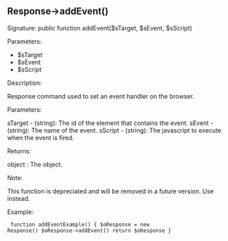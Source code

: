 ## Response->addEvent()

Signature: public function addEvent($sTarget, $sEvent, $sScript)

Parameters:

* $sTarget
* $sEvent
* $sScript

Description:

Response command used to set an event handler on the browser.

Parameters:

sTarget - (string):  The id of the element that contains the event.
sEvent - (string):  The name of the event.
sScript - (string):  The javascript to execute when the event is fired.

Returns:

object : The <Response> object.

Note:

This function is depreciated and will be removed in a future version.
Use <setEvent> instead.

Example:
<code><pre>
function addEventExample()
{
    $oResponse = new Response()
    $oResponse->addEvent()
    return $oResponse
}
</pre></code>